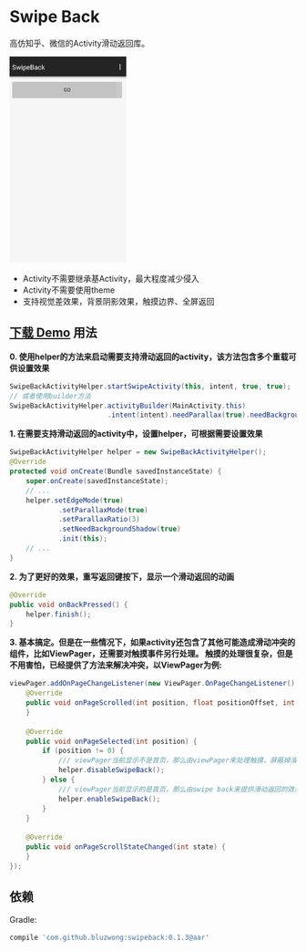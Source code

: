 Swipe Back
============
高仿知乎、微信的Activity滑动返回库。

  ![1](./swipe.gif)

 * Activity不需要继承基Activity，最大程度减少侵入
 * Activity不需要使用theme
 * 支持视觉差效果，背景阴影效果，触摸边界、全屏返回

[下载 Demo][1]
用法
--------
__0. 使用helper的方法来启动需要支持滑动返回的activity，该方法包含多个重载可供设置效果__
```java
SwipeBackActivityHelper.startSwipeActivity(this, intent, true, true);
// 或者使用builder方法
SwipeBackActivityHelper.activityBuilder(MainActivity.this)
                        .intent(intent).needParallax(true).needBackgroundShadow(true).startActivity();
```
__1. 在需要支持滑动返回的activity中，设置helper，可根据需要设置效果__
```java
SwipeBackActivityHelper helper = new SwipeBackActivityHelper();
@Override
protected void onCreate(Bundle savedInstanceState) {
    super.onCreate(savedInstanceState);
    // ...
    helper.setEdgeMode(true)
            .setParallaxMode(true)
            .setParallaxRatio(3)
            .setNeedBackgroundShadow(true)
            .init(this);
    // ...
}
```
__2. 为了更好的效果，重写返回键按下，显示一个滑动返回的动画__
```java
@Override
public void onBackPressed() {
    helper.finish();
}
```
__3. 基本搞定。但是在一些情况下，如果activity还包含了其他可能造成滑动冲突的组件，比如ViewPager，还需要对触摸事件另行处理。
触摸的处理很复杂，但是不用害怕，已经提供了方法来解决冲突，以ViewPager为例:__
```java
viewPager.addOnPageChangeListener(new ViewPager.OnPageChangeListener() {
    @Override
    public void onPageScrolled(int position, float positionOffset, int positionOffsetPixels) {
    }

    @Override
    public void onPageSelected(int position) {
        if (position != 0) {
            /// viewPager当前显示不是首页，那么由viewPager来处理触摸，屏蔽掉滑动返回
            helper.disableSwipeBack();
        } else {
            /// viewPager当前显示的是首页，那么由swipe back来提供滑动返回的效果
            helper.enableSwipeBack();
        }
    }

    @Override
    public void onPageScrollStateChanged(int state) {
    }
});
```
依赖
--------
Gradle:
```groovy
compile 'com.github.bluzwong:swipeback:0.1.3@aar'
```

[1]: https://github.com/bluzwong/swipeback/releases/download/0.1.1/demo.apk